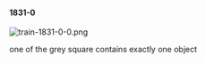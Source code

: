#### 1831-0
![train-1831-0-0.png](https://github.com/lil-lab/nlvr/raw/master/nlvr/train/images/43/train-1831-0-0.png "train-1831-0-0.png")

one of the grey square contains exactly one object